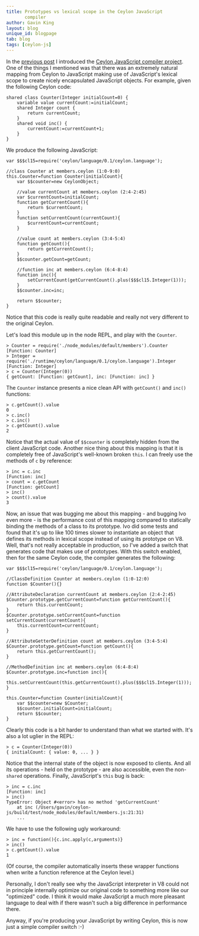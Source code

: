 ```yaml
---
title: Prototypes vs lexical scope in the Ceylon JavaScript 
       compiler
author: Gavin King
layout: blog
unique_id: blogpage
tab: blog
tags: [ceylon-js]
---
```


[ceylon-js]: https://github.com/ceylon/ceylon-js
[previous post]: /blog/2011/12/31/compiling-ceylon-2-js

In the [previous post][] I introduced the [Ceylon JavaScript
compiler project][ceylon-js]. One of the things I mentioned
was that there was an extremely natural mapping from Ceylon 
to JavaScript making use of JavaScript's lexical scope to
create nicely encapsulated JavaScript objects. For example,
given the following Ceylon code:

    shared class Counter(Integer initialCount=0) {
        variable value currentCount:=initialCount;
        shared Integer count {
            return currentCount;
        }
        shared void inc() {
            currentCount:=currentCount+1; 
        }
    }

We produce the following JavaScript:

<!-- lang: js -->
    var $$$cl15=require('ceylon/language/0.1/ceylon.language');
    
    //class Counter at members.ceylon (1:0-9:0)
    this.Counter=function Counter(initialCount){
        var $$counter=new CeylonObject;
        
        //value currentCount at members.ceylon (2:4-2:45)
        var $currentCount=initialCount;
        function getCurrentCount(){
            return $currentCount;
        }
        function setCurrentCount(currentCount){
            $currentCount=currentCount;
        }
        
        //value count at members.ceylon (3:4-5:4)
        function getCount(){
            return getCurrentCount();
        }
        $$counter.getCount=getCount;
        
        //function inc at members.ceylon (6:4-8:4)
        function inc(){
            setCurrentCount(getCurrentCount().plus($$$cl15.Integer(1)));
        }
        $$counter.inc=inc;
        
        return $$counter;
    }

Notice that this code is really quite readable and really
not very different to the original Ceylon.

Let's load this module up in the node REPL, and play with the
`Counter`.

<!-- lang: js -->
    > Counter = require('./node_modules/default/members').Counter
    [Function: Counter]
    > Integer = require('./runtime/ceylon/language/0.1/ceylon.language').Integer
    [Function: Integer]
    > c = Counter(Integer(0))
    { getCount: [Function: getCount], inc: [Function: inc] }

The `Counter` instance presents a nice clean API with
`getCount()` and `inc()` functions:

<!-- lang: js -->
    > c.getCount().value
    0
    > c.inc()
    > c.inc()
    > c.getCount().value
    2

Notice that the actual value of `$$counter` is completely 
hidden from the client JavaScript code. Another nice thing
about this mapping is that it is completely free of 
JavaScript's well-known broken `this`. I can freely use the
methods of `c` by reference:

<!-- lang: js -->
    > inc = c.inc
    [Function: inc]
    > count = c.getCount
    [Function: getCount]
    > inc()
    > count().value
    3

Now, an issue that was bugging me about this mapping - and
bugging Ivo even more - is the performance cost of this 
mapping compared to statically binding the methods of a class
to its prototype. Ivo did some tests and found that it's up
to like 100 times slower to instantiate an object that 
defines its methods in lexical scope instead of using its
prototype on V8. Well, that's not really acceptable in
production, so I've added a switch that generates code that
makes use of prototypes. With this switch enabled, then for 
the same Ceylon code, the compiler generates the following:

<!-- lang: js -->
    var $$$cl15=require('ceylon/language/0.1/ceylon.language');
    
    //ClassDefinition Counter at members.ceylon (1:0-12:0)
    function $Counter(){}
    
    //AttributeDeclaration currentCount at members.ceylon (2:4-2:45)
    $Counter.prototype.getCurrentCount=function getCurrentCount(){
        return this.currentCount;
    }
    $Counter.prototype.setCurrentCount=function setCurrentCount(currentCount){
        this.currentCount=currentCount;
    }
    
    //AttributeGetterDefinition count at members.ceylon (3:4-5:4)
    $Counter.prototype.getCount=function getCount(){
        return this.getCurrentCount();
    }
    
    //MethodDefinition inc at members.ceylon (6:4-8:4)
    $Counter.prototype.inc=function inc(){
        this.setCurrentCount(this.getCurrentCount().plus($$$cl15.Integer(1)));
    }
    
    this.Counter=function Counter(initialCount){
        var $$counter=new $Counter;
        $$counter.initialCount=initialCount;        
        return $$counter;
    }

Clearly this code is a bit harder to understand than what we
started with. It's also a lot uglier in the REPL:

<!-- lang: js -->
    > c = Counter(Integer(0))
    { initialCount: { value: 0, ... } }

Notice that the internal state of the object is now exposed to
clients. And all its operations - held on the prototype - are 
also accessible, even the non-`shared` operations. Finally, 
JavaScript's `this` bug is back:

<!-- lang: js -->
    > inc = c.inc
    [Function: inc]
    > inc()
    TypeError: Object #<error> has no method 'getCurrentCount'
        at inc (/Users/gavin/ceylon-js/build/test/node_modules/default/members.js:21:31)
        ...

We have to use the following ugly workaround:

<!-- lang: js -->
    > inc = function(){c.inc.apply(c,arguments)}
    > inc()
    > c.getCount().value
    1

(Of course, the compiler automatically inserts these wrapper
functions when write a function reference at the Ceylon 
level.)

Personally, I don't really see why the JavaScript interpreter
in V8 could not in principle internally optimize our original 
code to something more like our "optimized" code. I think it
would make JavaScript a much more pleasant language to deal
with if there wasn't such a big difference in performance
there.

Anyway, if you're producing your JavaScript by writing Ceylon, 
this is now just a simple compiler switch :-)

